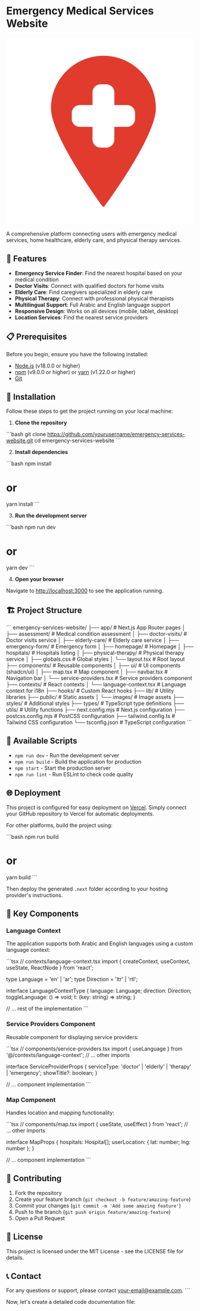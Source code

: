 # Emergency Medical Services Website

![Emergency Services Logo](/public/images/emergency-logo.png)

A comprehensive platform connecting users with emergency medical services, home healthcare, elderly care, and physical therapy services.

## 🚀 Features

- **Emergency Service Finder**: Find the nearest hospital based on your medical condition
- **Doctor Visits**: Connect with qualified doctors for home visits
- **Elderly Care**: Find caregivers specialized in elderly care
- **Physical Therapy**: Connect with professional physical therapists
- **Multilingual Support**: Full Arabic and English language support
- **Responsive Design**: Works on all devices (mobile, tablet, desktop)
- **Location Services**: Find the nearest service providers

## 📋 Prerequisites

Before you begin, ensure you have the following installed:
- [Node.js](https://nodejs.org/) (v18.0.0 or higher)
- [npm](https://www.npmjs.com/) (v9.0.0 or higher) or [yarn](https://yarnpkg.com/) (v1.22.0 or higher)
- [Git](https://git-scm.com/)

## 🔧 Installation

Follow these steps to get the project running on your local machine:

1. **Clone the repository**

\`\`\`bash
git clone https://github.com/yourusername/emergency-services-website.git
cd emergency-services-website
\`\`\`

2. **Install dependencies**

\`\`\`bash
npm install
# or
yarn install
\`\`\`

3. **Run the development server**

\`\`\`bash
npm run dev
# or
yarn dev
\`\`\`

4. **Open your browser**

Navigate to [http://localhost:3000](http://localhost:3000) to see the application running.

## 🏗️ Project Structure

\`\`\`
emergency-services-website/
├── app/                    # Next.js App Router pages
│   ├── assessment/         # Medical condition assessment
│   ├── doctor-visits/      # Doctor visits service
│   ├── elderly-care/       # Elderly care service
│   ├── emergency-form/     # Emergency form
│   ├── homepage/           # Homepage
│   ├── hospitals/          # Hospitals listing
│   ├── physical-therapy/   # Physical therapy service
│   ├── globals.css         # Global styles
│   └── layout.tsx          # Root layout
├── components/             # Reusable components
│   ├── ui/                 # UI components (shadcn/ui)
│   ├── map.tsx             # Map component
│   ├── navbar.tsx          # Navigation bar
│   └── service-providers.tsx # Service providers component
├── contexts/               # React contexts
│   └── language-context.tsx # Language context for i18n
├── hooks/                  # Custom React hooks
├── lib/                    # Utility libraries
├── public/                 # Static assets
│   └── images/             # Image assets
├── styles/                 # Additional styles
├── types/                  # TypeScript type definitions
├── utils/                  # Utility functions
├── next.config.mjs         # Next.js configuration
├── postcss.config.mjs      # PostCSS configuration
├── tailwind.config.ts      # Tailwind CSS configuration
└── tsconfig.json           # TypeScript configuration
\`\`\`

## 🔄 Available Scripts

- `npm run dev` - Run the development server
- `npm run build` - Build the application for production
- `npm start` - Start the production server
- `npm run lint` - Run ESLint to check code quality

## 🌐 Deployment

This project is configured for easy deployment on [Vercel](https://vercel.com/). Simply connect your GitHub repository to Vercel for automatic deployments.

For other platforms, build the project using:

\`\`\`bash
npm run build
# or
yarn build
\`\`\`

Then deploy the generated `.next` folder according to your hosting provider's instructions.

## 🧩 Key Components

### Language Context

The application supports both Arabic and English languages using a custom language context:

\`\`\`tsx
// contexts/language-context.tsx
import { createContext, useContext, useState, ReactNode } from 'react';

type Language = 'en' | 'ar';
type Direction = 'ltr' | 'rtl';

interface LanguageContextType {
  language: Language;
  direction: Direction;
  toggleLanguage: () => void;
  t: (key: string) => string;
}

// ... rest of the implementation
\`\`\`

### Service Providers Component

Reusable component for displaying service providers:

\`\`\`tsx
// components/service-providers.tsx
import { useLanguage } from '@/contexts/language-context';
// ... other imports

interface ServiceProviderProps {
  serviceType: 'doctor' | 'elderly' | 'therapy' | 'emergency';
  showTitle?: boolean;
}

// ... component implementation
\`\`\`

### Map Component

Handles location and mapping functionality:

\`\`\`tsx
// components/map.tsx
import { useState, useEffect } from 'react';
// ... other imports

interface MapProps {
  hospitals: Hospital[];
  userLocation: { lat: number; lng: number };
}

// ... component implementation
\`\`\`

## 🤝 Contributing

1. Fork the repository
2. Create your feature branch (`git checkout -b feature/amazing-feature`)
3. Commit your changes (`git commit -m 'Add some amazing feature'`)
4. Push to the branch (`git push origin feature/amazing-feature`)
5. Open a Pull Request

## 📄 License

This project is licensed under the MIT License - see the LICENSE file for details.

## 📞 Contact

For any questions or support, please contact [your-email@example.com](mailto:your-email@example.com).
\`\`\`

Now, let's create a detailed code documentation file:
